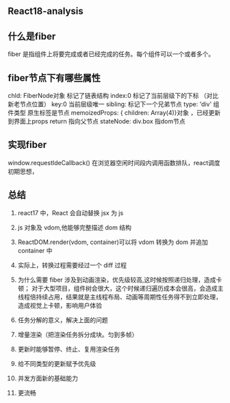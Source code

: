 ## React18-analysis

## 什么是fiber
fiber 是指组件上将要完成或者已经完成的任务。每个组件可以一个或者多个。

## fiber节点下有哪些属性

chld: FiberNode对象 标记了链表结构
index:0 标记了当前层级下的下标 （对比新老节点位置）
key:0 当前层级唯一
sibling: 标记下一个兄弟节点
type: 'div' 组件类型 原生标签是节点
memoizedProps: { children: Array(4)}对象 ，已经更新到界面上props
return 指向父节点
stateNode: div.box 指dom节点

## 实现fiber
window.requestIdeCallback()
在浏览器空闲时间段内调用函数排队，react调度初期思想，

## 总结

1. react17 中，React 会自动替换 jsx 为 js
2. js 对象及 vdom,他能够完整描述 dom 结构
3. ReactDOM.render(vdom, container)可以将 vdom 转换为 dom 并追加 container 中
4. 实际上，转换过程需要经过一个 diff 过程

1. 为什么需要 fiber
涉及到动画渲染，优先级较高,这时候按照递归处理，造成卡顿；
对于大型项目，组件树会很大，这个时候递归遍历成本会很高，会造成主线程倍持续占用，结果就是主线程布局、动画等周期性任务得不到立即处理，造成视觉上卡顿，影响用户体验
2. 任务分解的意义，解决上面的问题
3. 增量渲染（把渲染任务拆分成块。匀到多帧）
4. 更新时能够暂停、终止、复用渲染任务
5. 给不同类型的更新赋予优先级
6. 并发方面新的基础能力
7. 更流畅
